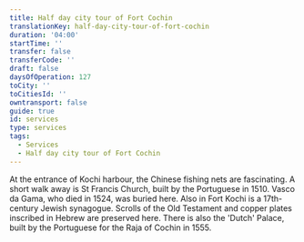 ```yaml
---
title: Half day city tour of Fort Cochin
translationKey: half-day-city-tour-of-fort-cochin
duration: '04:00'
startTime: ''
transfer: false
transferCode: ''
draft: false
daysOfOperation: 127
toCity: ''
toCitiesId: ''
owntransport: false
guide: true
id: services
type: services
tags:
  - Services
  - Half day city tour of Fort Cochin
---
```

At the entrance of Kochi harbour, the Chinese fishing nets are fascinating. A short walk away is St Francis Church, built by the Portuguese in 1510. Vasco da Gama, who died in 1524, was buried here. Also in Fort Kochi is a 17th-century Jewish synagogue. Scrolls of the Old Testament and copper plates inscribed in Hebrew are preserved here. There is also the 'Dutch' Palace, built by the Portuguese for the Raja of Cochin in 1555.